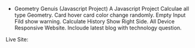 - Geometry Genuis (Javascript Project)
A Javascript Project
Calculae all type Geometry.
Card hover card color change randomly.
Empty Input Fild show warning.
Calculate History Show Right Side.
All Device Responsive Website.
Incloude latest blog with technology question.

Live Site: 
